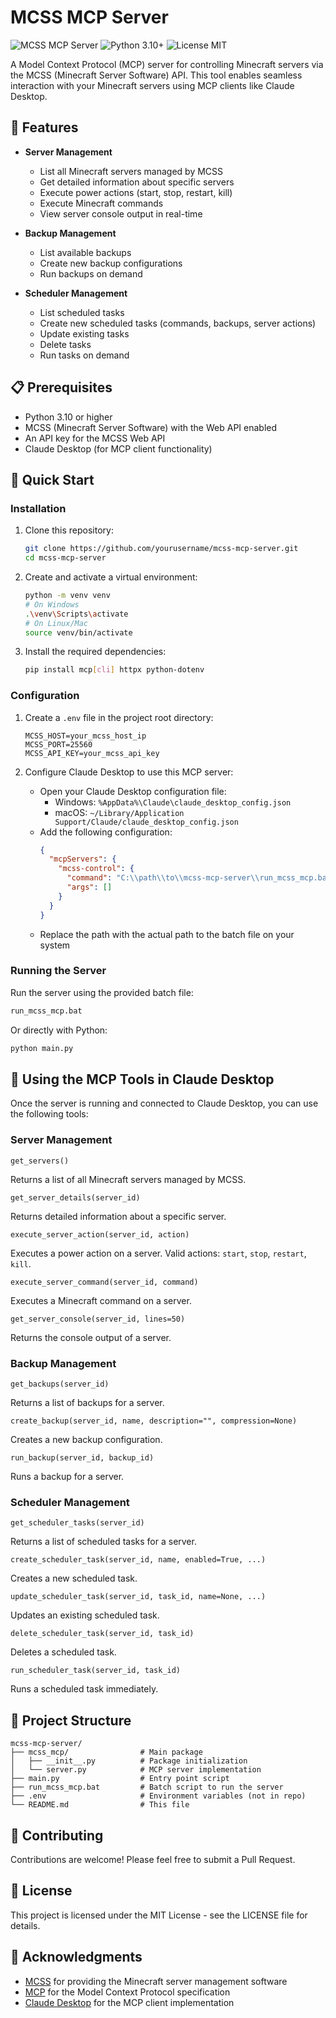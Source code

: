 # MCSS MCP Server

![MCSS MCP Server](https://img.shields.io/badge/MCSS-MCP%20Server-brightgreen)
![Python 3.10+](https://img.shields.io/badge/Python-3.10%2B-blue)
![License MIT](https://img.shields.io/badge/License-MIT-yellow)

A Model Context Protocol (MCP) server for controlling Minecraft servers via the MCSS (Minecraft Server Software) API. This tool enables seamless interaction with your Minecraft servers using MCP clients like Claude Desktop.

## 🌟 Features

- **Server Management**
  - List all Minecraft servers managed by MCSS
  - Get detailed information about specific servers
  - Execute power actions (start, stop, restart, kill)
  - Execute Minecraft commands
  - View server console output in real-time

- **Backup Management**
  - List available backups
  - Create new backup configurations
  - Run backups on demand

- **Scheduler Management**
  - List scheduled tasks
  - Create new scheduled tasks (commands, backups, server actions)
  - Update existing tasks
  - Delete tasks
  - Run tasks on demand

## 📋 Prerequisites

- Python 3.10 or higher
- MCSS (Minecraft Server Software) with the Web API enabled
- An API key for the MCSS Web API
- Claude Desktop (for MCP client functionality)

## 🚀 Quick Start

### Installation

1. Clone this repository:
   ```bash
   git clone https://github.com/yourusername/mcss-mcp-server.git
   cd mcss-mcp-server
   ```

2. Create and activate a virtual environment:
   ```bash
   python -m venv venv
   # On Windows
   .\venv\Scripts\activate
   # On Linux/Mac
   source venv/bin/activate
   ```

3. Install the required dependencies:
   ```bash
   pip install mcp[cli] httpx python-dotenv
   ```

### Configuration

1. Create a `.env` file in the project root directory:
   ```
   MCSS_HOST=your_mcss_host_ip
   MCSS_PORT=25560
   MCSS_API_KEY=your_mcss_api_key
   ```

2. Configure Claude Desktop to use this MCP server:
   - Open your Claude Desktop configuration file:
     - Windows: `%AppData%\Claude\claude_desktop_config.json`
     - macOS: `~/Library/Application Support/Claude/claude_desktop_config.json`
   - Add the following configuration:
     ```json
     {
       "mcpServers": {
         "mcss-control": {
           "command": "C:\\path\\to\\mcss-mcp-server\\run_mcss_mcp.bat",
           "args": []
         }
       }
     }
     ```
   - Replace the path with the actual path to the batch file on your system

### Running the Server

Run the server using the provided batch file:
```bash
run_mcss_mcp.bat
```

Or directly with Python:
```bash
python main.py
```

## 🔧 Using the MCP Tools in Claude Desktop

Once the server is running and connected to Claude Desktop, you can use the following tools:

### Server Management

```
get_servers()
```
Returns a list of all Minecraft servers managed by MCSS.

```
get_server_details(server_id)
```
Returns detailed information about a specific server.

```
execute_server_action(server_id, action)
```
Executes a power action on a server. Valid actions: `start`, `stop`, `restart`, `kill`.

```
execute_server_command(server_id, command)
```
Executes a Minecraft command on a server.

```
get_server_console(server_id, lines=50)
```
Returns the console output of a server.

### Backup Management

```
get_backups(server_id)
```
Returns a list of backups for a server.

```
create_backup(server_id, name, description="", compression=None)
```
Creates a new backup configuration.

```
run_backup(server_id, backup_id)
```
Runs a backup for a server.

### Scheduler Management

```
get_scheduler_tasks(server_id)
```
Returns a list of scheduled tasks for a server.

```
create_scheduler_task(server_id, name, enabled=True, ...)
```
Creates a new scheduled task.

```
update_scheduler_task(server_id, task_id, name=None, ...)
```
Updates an existing scheduled task.

```
delete_scheduler_task(server_id, task_id)
```
Deletes a scheduled task.

```
run_scheduler_task(server_id, task_id)
```
Runs a scheduled task immediately.

## 📁 Project Structure

```
mcss-mcp-server/
├── mcss_mcp/                # Main package
│   ├── __init__.py          # Package initialization
│   └── server.py            # MCP server implementation
├── main.py                  # Entry point script
├── run_mcss_mcp.bat         # Batch script to run the server
├── .env                     # Environment variables (not in repo)
└── README.md                # This file
```

## 🤝 Contributing

Contributions are welcome! Please feel free to submit a Pull Request.

## 📄 License

This project is licensed under the MIT License - see the LICENSE file for details.

## 🙏 Acknowledgments

- [MCSS](https://mcserversoft.com/) for providing the Minecraft server management software
- [MCP](https://github.com/anthropics/anthropic-cookbook/tree/main/mcp) for the Model Context Protocol specification
- [Claude Desktop](https://claude.ai/download) for the MCP client implementation
